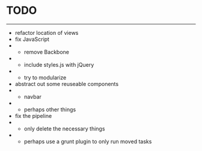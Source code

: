 # TODO
________

- refactor location of views
- fix JavaScript
- - remove Backbone
- - include styles.js with jQuery
- - try to modularize
- abstract out some reuseable components
- - navbar
- - perhaps other things
- fix the pipeline
- - only delete the necessary things
- - perhaps use a grunt plugin to only run moved tasks
